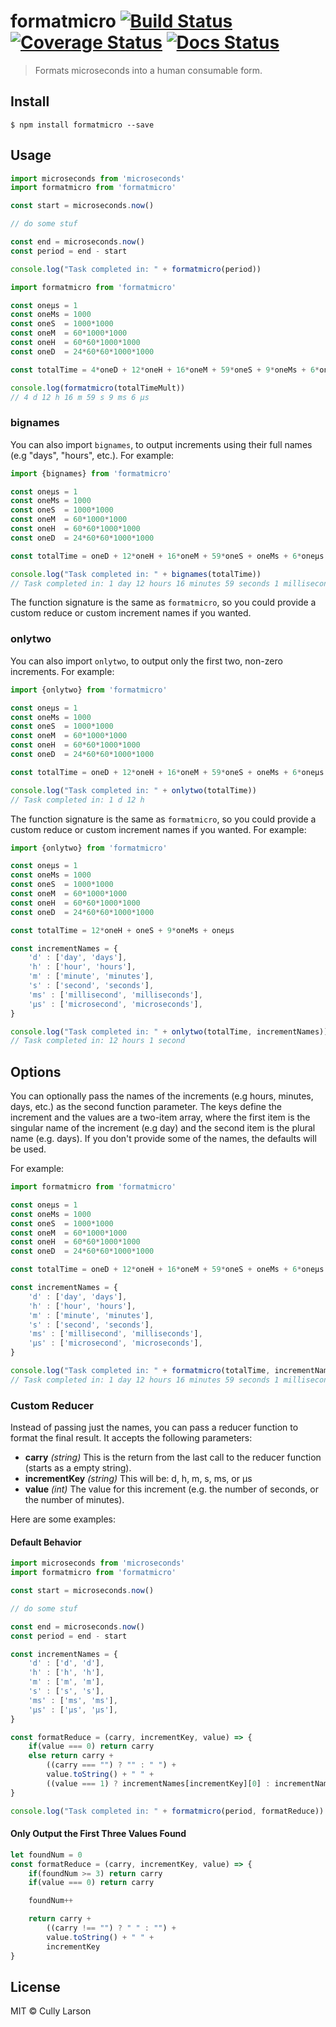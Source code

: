 # formatmicro [![Build Status](https://travis-ci.org/cullylarson/formatmicro.svg?branch=master)](https://travis-ci.org/cullylarson/formatmicro) [![Coverage Status](https://coveralls.io/repos/cullylarson/formatmicro/badge.svg?branch=master&service=github)](https://coveralls.io/github/cullylarson/formatmicro?branch=master) [![Docs Status](https://doc.esdoc.org/github.com/cullylarson/formatmicro/badge.svg)](https://doc.esdoc.org/github.com/cullylarson/formatmicro/)

> Formats microseconds into a human consumable form.


## Install

```
$ npm install formatmicro --save
```


## Usage

```js
import microseconds from 'microseconds'
import formatmicro from 'formatmicro'

const start = microseconds.now()

// do some stuf

const end = microseconds.now()
const period = end - start

console.log("Task completed in: " + formatmicro(period))
```

```js
import formatmicro from 'formatmicro'

const oneµs = 1
const oneMs = 1000
const oneS  = 1000*1000
const oneM  = 60*1000*1000
const oneH  = 60*60*1000*1000
const oneD  = 24*60*60*1000*1000

const totalTime = 4*oneD + 12*oneH + 16*oneM + 59*oneS + 9*oneMs + 6*oneµs

console.log(formatmicro(totalTimeMult))
// 4 d 12 h 16 m 59 s 9 ms 6 µs

```

### bignames

You can also import `bignames`, to output increments using their full names (e.g "days", "hours", etc.).
For example:

```js
import {bignames} from 'formatmicro'

const oneµs = 1
const oneMs = 1000
const oneS  = 1000*1000
const oneM  = 60*1000*1000
const oneH  = 60*60*1000*1000
const oneD  = 24*60*60*1000*1000

const totalTime = oneD + 12*oneH + 16*oneM + 59*oneS + oneMs + 6*oneµs

console.log("Task completed in: " + bignames(totalTime))
// Task completed in: 1 day 12 hours 16 minutes 59 seconds 1 millisecond 6 microseconds
```

The function signature is the same as `formatmicro`, so you could provide a custom reduce or custom
increment names if you wanted.

### onlytwo

You can also import `onlytwo`, to output only the first two, non-zero increments.
For example:

```js
import {onlytwo} from 'formatmicro'

const oneµs = 1
const oneMs = 1000
const oneS  = 1000*1000
const oneM  = 60*1000*1000
const oneH  = 60*60*1000*1000
const oneD  = 24*60*60*1000*1000

const totalTime = oneD + 12*oneH + 16*oneM + 59*oneS + oneMs + 6*oneµs

console.log("Task completed in: " + onlytwo(totalTime))
// Task completed in: 1 d 12 h
```

The function signature is the same as `formatmicro`, so you could provide a custom reduce or custom
increment names if you wanted. For example:

```js
import {onlytwo} from 'formatmicro'

const oneµs = 1
const oneMs = 1000
const oneS  = 1000*1000
const oneM  = 60*1000*1000
const oneH  = 60*60*1000*1000
const oneD  = 24*60*60*1000*1000

const totalTime = 12*oneH + oneS + 9*oneMs + oneµs

const incrementNames = {
    'd' : ['day', 'days'],
    'h' : ['hour', 'hours'],
    'm' : ['minute', 'minutes'],
    's' : ['second', 'seconds'],
    'ms' : ['millisecond', 'milliseconds'],
    'µs' : ['microsecond', 'microseconds'],
}

console.log("Task completed in: " + onlytwo(totalTime, incrementNames))
// Task completed in: 12 hours 1 second
```

## Options

You can optionally pass the names of the increments (e.g hours, minutes, days, etc.) as the second
function parameter. The keys define the increment and the values are a two-item array, where the
first item is the singular name of the increment (e.g day) and the second item is the plural name
(e.g. days).  If you don't provide some of the names, the defaults will be used.

For example:

```js
import formatmicro from 'formatmicro'

const oneµs = 1
const oneMs = 1000
const oneS  = 1000*1000
const oneM  = 60*1000*1000
const oneH  = 60*60*1000*1000
const oneD  = 24*60*60*1000*1000

const totalTime = oneD + 12*oneH + 16*oneM + 59*oneS + oneMs + 6*oneµs

const incrementNames = {
    'd' : ['day', 'days'],
    'h' : ['hour', 'hours'],
    'm' : ['minute', 'minutes'],
    's' : ['second', 'seconds'],
    'ms' : ['millisecond', 'milliseconds'],
    'µs' : ['microsecond', 'microseconds'],
}

console.log("Task completed in: " + formatmicro(totalTime, incrementNames))
// Task completed in: 1 day 12 hours 16 minutes 59 seconds 1 millisecond 6 microseconds
```

### Custom Reducer

Instead of passing just the names, you can pass a reducer function to format the final result.
It accepts the following parameters:

* __carry__ _(string)_ This is the return from the last call to the reducer function (starts
as a empty string).
* __incrementKey__ _(string)_ This will be: d, h, m, s, ms, or µs
* __value__ _(int)_ The value for this increment (e.g. the number of seconds, or the number of minutes).

Here are some examples:

#### Default Behavior

```js
import microseconds from 'microseconds'
import formatmicro from 'formatmicro'

const start = microseconds.now()

// do some stuf

const end = microseconds.now()
const period = end - start

const incrementNames = {
    'd' : ['d', 'd'],
    'h' : ['h', 'h'],
    'm' : ['m', 'm'],
    's' : ['s', 's'],
    'ms' : ['ms', 'ms'],
    'µs' : ['µs', 'µs'],
}

const formatReduce = (carry, incrementKey, value) => {
    if(value === 0) return carry
    else return carry +
        ((carry === "") ? "" : " ") +
        value.toString() + " " +
        ((value === 1) ? incrementNames[incrementKey][0] : incrementNames[incrementKey][1])
}

console.log("Task completed in: " + formatmicro(period, formatReduce))
```

#### Only Output the First Three Values Found

```js
let foundNum = 0
const formatReduce = (carry, incrementKey, value) => {
    if(foundNum >= 3) return carry
    if(value === 0) return carry

    foundNum++

    return carry +
        ((carry !== "") ? " " : "") +
        value.toString() + " " +
        incrementKey
}
```


## License

MIT © Cully Larson

